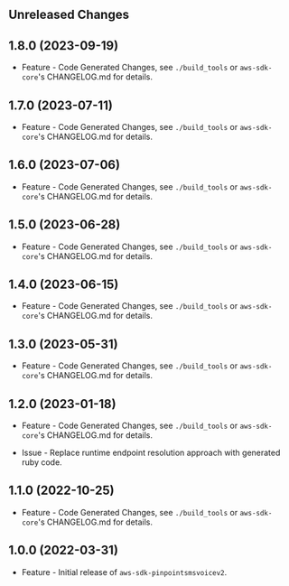Unreleased Changes
------------------

1.8.0 (2023-09-19)
------------------

* Feature - Code Generated Changes, see `./build_tools` or `aws-sdk-core`'s CHANGELOG.md for details.

1.7.0 (2023-07-11)
------------------

* Feature - Code Generated Changes, see `./build_tools` or `aws-sdk-core`'s CHANGELOG.md for details.

1.6.0 (2023-07-06)
------------------

* Feature - Code Generated Changes, see `./build_tools` or `aws-sdk-core`'s CHANGELOG.md for details.

1.5.0 (2023-06-28)
------------------

* Feature - Code Generated Changes, see `./build_tools` or `aws-sdk-core`'s CHANGELOG.md for details.

1.4.0 (2023-06-15)
------------------

* Feature - Code Generated Changes, see `./build_tools` or `aws-sdk-core`'s CHANGELOG.md for details.

1.3.0 (2023-05-31)
------------------

* Feature - Code Generated Changes, see `./build_tools` or `aws-sdk-core`'s CHANGELOG.md for details.

1.2.0 (2023-01-18)
------------------

* Feature - Code Generated Changes, see `./build_tools` or `aws-sdk-core`'s CHANGELOG.md for details.

* Issue - Replace runtime endpoint resolution approach with generated ruby code.

1.1.0 (2022-10-25)
------------------

* Feature - Code Generated Changes, see `./build_tools` or `aws-sdk-core`'s CHANGELOG.md for details.

1.0.0 (2022-03-31)
------------------

* Feature - Initial release of `aws-sdk-pinpointsmsvoicev2`.

